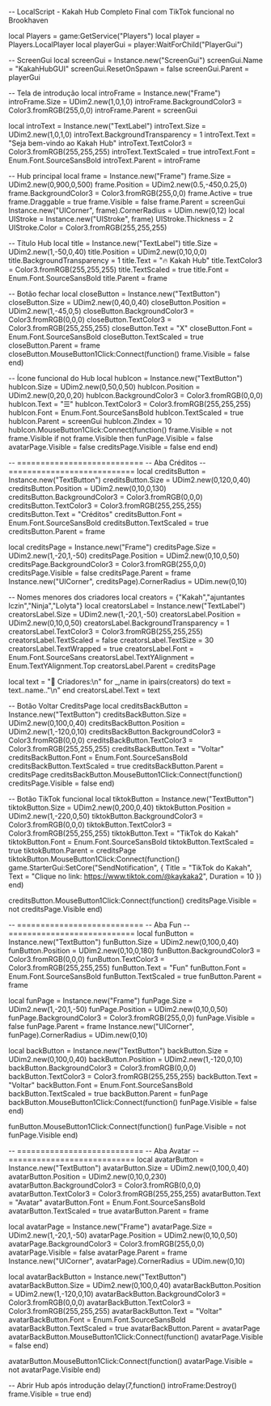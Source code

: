 -- LocalScript - Kakah Hub Completo Final com TikTok funcional no Brookhaven

local Players = game:GetService("Players")
local player = Players.LocalPlayer
local playerGui = player:WaitForChild("PlayerGui")

-- ScreenGui
local screenGui = Instance.new("ScreenGui")
screenGui.Name = "KakahHubGUI"
screenGui.ResetOnSpawn = false
screenGui.Parent = playerGui

-- Tela de introdução
local introFrame = Instance.new("Frame")
introFrame.Size = UDim2.new(1,0,1,0)
introFrame.BackgroundColor3 = Color3.fromRGB(255,0,0)
introFrame.Parent = screenGui

local introText = Instance.new("TextLabel")
introText.Size = UDim2.new(1,0,1,0)
introText.BackgroundTransparency = 1
introText.Text = "Seja bem-vindo ao Kakah Hub"
introText.TextColor3 = Color3.fromRGB(255,255,255)
introText.TextScaled = true
introText.Font = Enum.Font.SourceSansBold
introText.Parent = introFrame

-- Hub principal
local frame = Instance.new("Frame")
frame.Size = UDim2.new(0,900,0,500)
frame.Position = UDim2.new(0.5,-450,0.25,0)
frame.BackgroundColor3 = Color3.fromRGB(255,0,0)
frame.Active = true
frame.Draggable = true
frame.Visible = false
frame.Parent = screenGui
Instance.new("UICorner", frame).CornerRadius = UDim.new(0,12)
local UIStroke = Instance.new("UIStroke", frame)
UIStroke.Thickness = 2
UIStroke.Color = Color3.fromRGB(255,255,255)

-- Título Hub
local title = Instance.new("TextLabel")
title.Size = UDim2.new(1,-50,0,40)
title.Position = UDim2.new(0,10,0,0)
title.BackgroundTransparency = 1
title.Text = "🔥 Kakah Hub"
title.TextColor3 = Color3.fromRGB(255,255,255)
title.TextScaled = true
title.Font = Enum.Font.SourceSansBold
title.Parent = frame

-- Botão fechar
local closeButton = Instance.new("TextButton")
closeButton.Size = UDim2.new(0,40,0,40)
closeButton.Position = UDim2.new(1,-45,0,5)
closeButton.BackgroundColor3 = Color3.fromRGB(0,0,0)
closeButton.TextColor3 = Color3.fromRGB(255,255,255)
closeButton.Text = "X"
closeButton.Font = Enum.Font.SourceSansBold
closeButton.TextScaled = true
closeButton.Parent = frame
closeButton.MouseButton1Click:Connect(function()
    frame.Visible = false
end)

-- Ícone funcional do Hub
local hubIcon = Instance.new("TextButton")
hubIcon.Size = UDim2.new(0,50,0,50)
hubIcon.Position = UDim2.new(0,20,0,20)
hubIcon.BackgroundColor3 = Color3.fromRGB(0,0,0)
hubIcon.Text = "☰"
hubIcon.TextColor3 = Color3.fromRGB(255,255,255)
hubIcon.Font = Enum.Font.SourceSansBold
hubIcon.TextScaled = true
hubIcon.Parent = screenGui
hubIcon.ZIndex = 10
hubIcon.MouseButton1Click:Connect(function()
    frame.Visible = not frame.Visible
    if not frame.Visible then
        funPage.Visible = false
        avatarPage.Visible = false
        creditsPage.Visible = false
    end
end)

-- ===========================
-- Aba Créditos
-- ===========================
local creditsButton = Instance.new("TextButton")
creditsButton.Size = UDim2.new(0,120,0,40)
creditsButton.Position = UDim2.new(0,10,0,130)
creditsButton.BackgroundColor3 = Color3.fromRGB(0,0,0)
creditsButton.TextColor3 = Color3.fromRGB(255,255,255)
creditsButton.Text = "Créditos"
creditsButton.Font = Enum.Font.SourceSansBold
creditsButton.TextScaled = true
creditsButton.Parent = frame

local creditsPage = Instance.new("Frame")
creditsPage.Size = UDim2.new(1,-20,1,-50)
creditsPage.Position = UDim2.new(0,10,0,50)
creditsPage.BackgroundColor3 = Color3.fromRGB(255,0,0)
creditsPage.Visible = false
creditsPage.Parent = frame
Instance.new("UICorner", creditsPage).CornerRadius = UDim.new(0,10)

-- Nomes menores dos criadores
local creators = {"Kakah","ajuntantes lczin","Ninja","Lolyta"}
local creatorsLabel = Instance.new("TextLabel")
creatorsLabel.Size = UDim2.new(1,-20,1,-50)
creatorsLabel.Position = UDim2.new(0,10,0,50)
creatorsLabel.BackgroundTransparency = 1
creatorsLabel.TextColor3 = Color3.fromRGB(255,255,255)
creatorsLabel.TextScaled = false
creatorsLabel.TextSize = 30
creatorsLabel.TextWrapped = true
creatorsLabel.Font = Enum.Font.SourceSans
creatorsLabel.TextYAlignment = Enum.TextYAlignment.Top
creatorsLabel.Parent = creditsPage

local text = "👑 Criadores:\n"
for _,name in ipairs(creators) do
    text = text..name.."\n"
end
creatorsLabel.Text = text

-- Botão Voltar CreditsPage
local creditsBackButton = Instance.new("TextButton")
creditsBackButton.Size = UDim2.new(0,100,0,40)
creditsBackButton.Position = UDim2.new(1,-120,0,10)
creditsBackButton.BackgroundColor3 = Color3.fromRGB(0,0,0)
creditsBackButton.TextColor3 = Color3.fromRGB(255,255,255)
creditsBackButton.Text = "Voltar"
creditsBackButton.Font = Enum.Font.SourceSansBold
creditsBackButton.TextScaled = true
creditsBackButton.Parent = creditsPage
creditsBackButton.MouseButton1Click:Connect(function()
    creditsPage.Visible = false
end)

-- Botão TikTok funcional
local tiktokButton = Instance.new("TextButton")
tiktokButton.Size = UDim2.new(0,200,0,40)
tiktokButton.Position = UDim2.new(1,-220,0,50)
tiktokButton.BackgroundColor3 = Color3.fromRGB(0,0,0)
tiktokButton.TextColor3 = Color3.fromRGB(255,255,255)
tiktokButton.Text = "TikTok do Kakah"
tiktokButton.Font = Enum.Font.SourceSansBold
tiktokButton.TextScaled = true
tiktokButton.Parent = creditsPage
tiktokButton.MouseButton1Click:Connect(function()
    game.StarterGui:SetCore("SendNotification", {
        Title = "TikTok do Kakah",
        Text = "Clique no link: https://www.tiktok.com/@kaykaka2",
        Duration = 10
    })
end)

creditsButton.MouseButton1Click:Connect(function()
    creditsPage.Visible = not creditsPage.Visible
end)

-- ===========================
-- Aba Fun
-- ===========================
local funButton = Instance.new("TextButton")
funButton.Size = UDim2.new(0,100,0,40)
funButton.Position = UDim2.new(0,10,0,180)
funButton.BackgroundColor3 = Color3.fromRGB(0,0,0)
funButton.TextColor3 = Color3.fromRGB(255,255,255)
funButton.Text = "Fun"
funButton.Font = Enum.Font.SourceSansBold
funButton.TextScaled = true
funButton.Parent = frame

local funPage = Instance.new("Frame")
funPage.Size = UDim2.new(1,-20,1,-50)
funPage.Position = UDim2.new(0,10,0,50)
funPage.BackgroundColor3 = Color3.fromRGB(255,0,0)
funPage.Visible = false
funPage.Parent = frame
Instance.new("UICorner", funPage).CornerRadius = UDim.new(0,10)

local backButton = Instance.new("TextButton")
backButton.Size = UDim2.new(0,100,0,40)
backButton.Position = UDim2.new(1,-120,0,10)
backButton.BackgroundColor3 = Color3.fromRGB(0,0,0)
backButton.TextColor3 = Color3.fromRGB(255,255,255)
backButton.Text = "Voltar"
backButton.Font = Enum.Font.SourceSansBold
backButton.TextScaled = true
backButton.Parent = funPage
backButton.MouseButton1Click:Connect(function()
    funPage.Visible = false
end)

funButton.MouseButton1Click:Connect(function()
    funPage.Visible = not funPage.Visible
end)

-- ===========================
-- Aba Avatar
-- ===========================
local avatarButton = Instance.new("TextButton")
avatarButton.Size = UDim2.new(0,100,0,40)
avatarButton.Position = UDim2.new(0,10,0,230)
avatarButton.BackgroundColor3 = Color3.fromRGB(0,0,0)
avatarButton.TextColor3 = Color3.fromRGB(255,255,255)
avatarButton.Text = "Avatar"
avatarButton.Font = Enum.Font.SourceSansBold
avatarButton.TextScaled = true
avatarButton.Parent = frame

local avatarPage = Instance.new("Frame")
avatarPage.Size = UDim2.new(1,-20,1,-50)
avatarPage.Position = UDim2.new(0,10,0,50)
avatarPage.BackgroundColor3 = Color3.fromRGB(255,0,0)
avatarPage.Visible = false
avatarPage.Parent = frame
Instance.new("UICorner", avatarPage).CornerRadius = UDim.new(0,10)

local avatarBackButton = Instance.new("TextButton")
avatarBackButton.Size = UDim2.new(0,100,0,40)
avatarBackButton.Position = UDim2.new(1,-120,0,10)
avatarBackButton.BackgroundColor3 = Color3.fromRGB(0,0,0)
avatarBackButton.TextColor3 = Color3.fromRGB(255,255,255)
avatarBackButton.Text = "Voltar"
avatarBackButton.Font = Enum.Font.SourceSansBold
avatarBackButton.TextScaled = true
avatarBackButton.Parent = avatarPage
avatarBackButton.MouseButton1Click:Connect(function()
    avatarPage.Visible = false
end)

avatarButton.MouseButton1Click:Connect(function()
    avatarPage.Visible = not avatarPage.Visible
end)

-- Abrir Hub após introdução
delay(7,function()
    introFrame:Destroy()
    frame.Visible = true
end)
